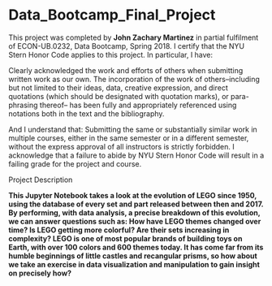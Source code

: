 # Data_Bootcamp_Final_Project


This project was completed by **John Zachary Martinez** in partial fulfilment of ECON-UB.0232, Data Bootcamp, Spring 2018. I certify that the NYU Stern Honor Code applies to this project. In particular, I have:

Clearly acknowledged the work and efforts of others when submitting written work as our own. The incorporation of the work of others–including but not limited to their ideas, data, creative expression, and direct quotations (which should be designated with quotation marks), or para- phrasing thereof– has been fully and appropriately referenced using notations both in the text and the bibliography.

And I understand that:
Submitting the same or substantially similar work in multiple courses, either in the same semester or in a different semester, without the express approval of all instructors is strictly forbidden.
I acknowledge that a failure to abide by NYU Stern Honor Code will result in a failing grade for the project and course.

Project Description

**This Jupyter Notebook takes a look at the evolution of LEGO since 1950, using the database of every set and part released between then and 2017. By performing, with data analysis, a precise breakdown of this evolution, we can answer questions such as: How have LEGO themes changed over time? Is LEGO getting more colorful? Are their sets increasing in complexity? LEGO is one of most popular brands of building toys on Earth, with over 100 colors and 600 themes today. It has come far from its humble beginnings of little castles and recangular prisms, so how about we take an exercise in data visualization and manipulation to gain insight on precisely how?**
